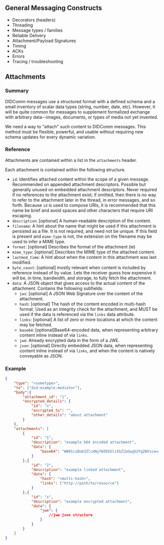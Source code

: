 ## General Messaging Constructs

* Decorators (headers)
* Threading
* Message types / families
* Reliable Delivery
* Attachment/Payload Signatures
* Timing
* ACKs
* Errors
* Tracing / troubleshooting

## Attachments

### Summary

DIDComm messages use a structured format with a defined schema and a small inventory of scalar data types (string, number, date, etc). However, it will be quite common for messages to supplement formalized exchange with arbitrary data--images, documents, or types of media not yet invented.

We need a way to "attach" such content to DIDComm messages. This method must be flexible, powerful, and usable without requiring new schema updates for every dynamic variation.

### Reference

Attachments are contained within a list in the `attachments` header.

Each attachment is contained within the following structure.

- `id`: Identifies attached content within the scope of a given message. Recommended on appended attachment descriptors. Possible but generally unused on embedded attachment descriptors. Never required if no references to the attachment exist; if omitted, then there is no way to refer to the attachment later in the thread, in error messages, and so forth. Because `id` is used to compose URIs, it is recommended that this name be brief and avoid spaces and other characters that require URI escaping.
- `description`: [optional] A human-readable description of the content.
- `filename`: A hint about the name that might be used if this attachment is persisted as a file. It is not required, and need not be unique. If this field is present and `mime-type` is not, the extension on the filename may be used to infer a MIME type.
- `format`: [optional] Describes the format of the attachment (ie)
- `mime_type`: [optional] Describes the MIME type of the attached content.
- `lastmod_time`: A hint about when the content in this attachment was last modified.
- `byte_count`: [optional] mostly relevant when content is included by reference instead of by value. Lets the receiver guess how expensive it will be, in time, bandwidth, and storage, to fully fetch the attachment.
- `data`: A JSON object that gives access to the actual content of the attachment. Contains the following subfields:
  - `jws`: [optional] A JSON Web Signature over the content of the attachment.
  - `hash`: [optional] The hash of the content encoded in multi-hash format. Used as an integrity check for the attachment, and MUST be used if the data is referenced via the `links` data attribute. 
  - `links`: [optional] A list of zero or more locations at which the content may be fetched.
  - `base64`: [optional]Base64-encoded data, when representing arbitrary content inline instead of via `links`.
  - `jwe`: Already encrypted data in the form of a JWE.
  - `json`: [optional] Directly embedded JSON data, when representing content inline instead of via `links`, and when the content is natively conveyable as JSON.

### Example

```json
{
    "type": "<sometype>",
    "to": ["did:example:mediator"],
    "body":{
        "attachment_id": "1",
        "encrypted_details": {
            "id": "x",
            "encrypted_to": "",
            "other_details": "about attachment"
        }
    },
    "attachments": [
        {
			"id": "1",
            "description": "example b64 encoded attachment",
            "data": {
            	"base64": "WW91ciBob3ZlcmNyYWZ0IGlzIGZ1bGwgb2YgZWVscw=="
        	}
        },{
			"id": "2",
            "description": "example linked attachment",
            "data": {
            	"hash": "<multi-hash>",
                "links": ["http://path/to/resource"]
        	}
        },{
			"id": "x",
            "description": "example encrypted attachment",
            "data": {
            	"jwe": {
                    //jwe json structure
                }
        	}
        }
    ]
}
```